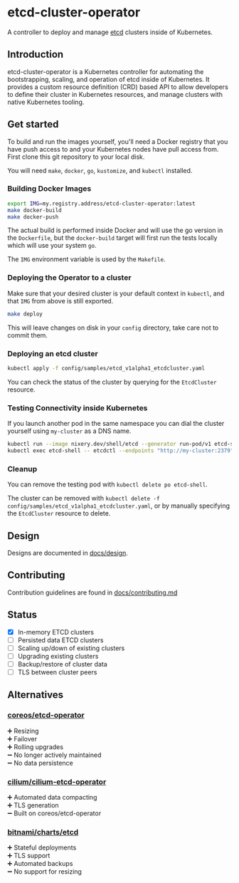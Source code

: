 # etcd-cluster-operator
A controller to deploy and manage [etcd](https://etcd.io) clusters inside of Kubernetes.

## Introduction

etcd-cluster-operator is a Kubernetes controller for automating the bootstrapping, scaling, and operation of
etcd inside of Kubernetes. It provides a custom resource definition (CRD) based API to allow developers to define their
cluster in Kubernetes resources, and manage clusters with native Kubernetes tooling.

## Get started

To build and run the images yourself, you'll need a Docker registry that you have push access to and your Kubernetes
nodes have pull access from. First clone this git repository to your local disk.

You will need `make`, `docker`, `go`, `kustomize`, and `kubectl` installed.

### Building Docker Images

```bash
export IMG=my.registry.address/etcd-cluster-operator:latest
make docker-build
make docker-push
```

The actual build is performed inside Docker and will use the go version in the `Dockerfile`, but the `docker-build`
target will first run the tests locally which will use your system `go`.

The `IMG` environment variable is used by the `Makefile`.

### Deploying the Operator to a cluster

Make sure that your desired cluster is your default context in `kubectl`, and that `IMG` from above is still exported.

```bash
make deploy
```

This will leave changes on disk in your `config` directory, take care not to commit them.

### Deploying an etcd cluster

```bash
kubectl apply -f config/samples/etcd_v1alpha1_etcdcluster.yaml
```

You can check the status of the cluster by querying for the `EtcdCluster` resource.

### Testing Connectivity inside Kubernetes

If you launch another pod in the same namespace you can dial the cluster yourself using `my-cluster` as a DNS name.

```bash
kubectl run --image nixery.dev/shell/etcd --generator run-pod/v1 etcd-shell -- /bin/bash -c "while true; do sleep 30; done;"
kubectl exec etcd-shell -- etcdctl --endpoints "http://my-cluster:2379" member list
```

### Cleanup

You can remove the testing pod with `kubectl delete po etcd-shell`.

The cluster can be removed with `kubectl delete -f config/samples/etcd_v1alpha1_etcdcluster.yaml`, or by manually
specifying the `EtcdCluster` resource to delete.

## Design

Designs are documented in [docs/design](https://github.com/improbable-eng/etcd-cluster-operator/tree/master/docs/design).

## Contributing

Contribution guidelines are found in [docs/contributing.md](https://github.com/improbable-eng/etcd-cluster-operator/blob/master/docs/contributing.md)

## Status 

- [x] In-memory ETCD clusters
- [ ] Persisted data ETCD clusters
- [ ] Scaling up/down of existing clusters
- [ ] Upgrading existing clusters
- [ ] Backup/restore of cluster data
- [ ] TLS between cluster peers

## Alternatives

### [coreos/etcd-operator](https://github.com/coreos/etcd-operator)  

➕ Resizing  
➕ Failover  
➕ Rolling upgrades  
➖ No longer actively maintained  
➖ No data persistence  

### [cilium/cilium-etcd-operator](https://github.com/cilium/cilium-etcd-operator)

➕ Automated data compacting  
➕ TLS generation  
➖ Built on coreos/etcd-operator   

### [bitnami/charts/etcd](https://github.com/bitnami/charts/tree/master/bitnami/etcd)

➕ Stateful deployments  
➕ TLS support  
➕ Automated backups  
➖ No support for resizing  

